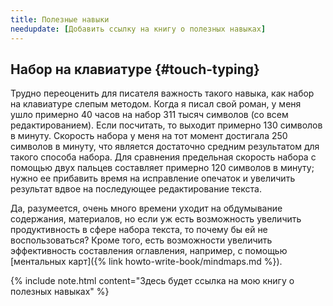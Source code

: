 ```yaml
---
title: Полезные навыки
needupdate: [Добавить ссылку на книгу о полезных навыках]
---
```


## Набор на клавиатуре {#touch-typing}

Трудно переоценить для писателя важность такого навыка, как набор на
клавиатуре слепым методом.  Когда я писал свой роман, у меня ушло
примерно 40 часов на набор 311 тысяч символов (со всем
редактированием).  Если посчитать, то выходит примерно 130 символов в
минуту.  Скорость набора у меня на тот момент достигала 250 символов в
минуту, что является достаточно средним результатом для такого способа
набора.  Для сравнения предельная скорость набора с помощью двух
пальцев составляет примерно 120 символов в минуту; нужно ее прибавить
время на исправление опечаток и увеличить результат вдвое на
последующее редактирование текста.

Да, разумеется, очень много времени уходит на обдумывание содержания,
материалов, но если уж есть возможность увеличить продуктивность в
сфере набора текста, то почему бы ей не воспользоваться?  Кроме того,
есть возможности увеличить эффективность составления оглавления,
например, с помощью [ментальных карт]({% link
howto-write-book/mindmaps.md %}).

{% include note.html content="Здесь будет ссылка на мою книгу о
полезных навыках" %}

